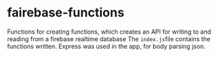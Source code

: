 # fairebase-functions
Functions for creating functions, which creates an API for writing to and reading from a firebase realtime database
The `index.js`file contains the functions written.
Express was used in the app, for body parsing json.
